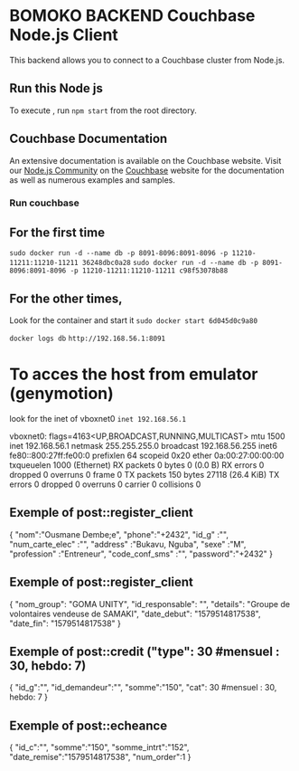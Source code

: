 # BOMOKO BACKEND Couchbase Node.js Client

This backend allows you to connect to a Couchbase cluster from 
Node.js.

## Run this Node js

To execute , run `npm start` from the root directory.

## Couchbase Documentation

An extensive documentation is available on the Couchbase website.  Visit our
[Node.js Community](http://couchbase.com/communities/nodejs) on
the [Couchbase](http://couchbase.com) website for the documentation as well as
numerous examples and samples.

### Run couchbase
## For the first time
`sudo docker run -d --name db -p 8091-8096:8091-8096 -p 11210-11211:11210-11211 36248dbc0a28`
`sudo docker run -d --name db -p 8091-8096:8091-8096 -p 11210-11211:11210-11211 c98f53078b88`

## For the other times, 
Look for the container and start it
`sudo docker start 6d045d0c9a80`

`docker logs db`
`http://192.168.56.1:8091`

# To acces the host from emulator (genymotion)
look for the inet of vboxnet0
`inet 192.168.56.1`

vboxnet0: flags=4163<UP,BROADCAST,RUNNING,MULTICAST>  mtu 1500
        inet 192.168.56.1  netmask 255.255.255.0  broadcast 192.168.56.255
        inet6 fe80::800:27ff:fe00:0  prefixlen 64  scopeid 0x20<link>
        ether 0a:00:27:00:00:00  txqueuelen 1000  (Ethernet)
        RX packets 0  bytes 0 (0.0 B)
        RX errors 0  dropped 0  overruns 0  frame 0
        TX packets 150  bytes 27118 (26.4 KiB)
        TX errors 0  dropped 0 overruns 0  carrier 0  collisions 0


## Exemple of post::register_client

{
    "nom":"Ousmane Dembe;e",
    "phone":"+2432",
    "id_g" :"",
    "num_carte_elec" :"",
    "address" :"Bukavu, Nguba",
    "sexe" :"M",
    "profession" :"Entreneur",
    "code_conf_sms" :"",
    "password":"+2432"
}

## Exemple of post::register_client
{
    "nom_group": "GOMA UNITY",
    "id_responsable": "",
    "details": "Groupe de volontaires vendeuse de SAMAKI",
    "date_debut": "1579514817538",
    "date_fin": "1579514817538"
}

## Exemple of post::credit ("type": 30 #mensuel : 30, hebdo: 7)
{
    "id_g":"",
    "id_demandeur":"",
    "somme":"150",
    "cat": 30 #mensuel : 30, hebdo: 7
}

## Exemple of post::echeance
{
    "id_c":"",
    "somme":"150",
    "somme_intrt":"152",
    "date_remise":"1579514817538",
    "num_order":1
}
